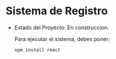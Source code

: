 <h1> Sistema de Registro</h1> 

- Estado del Proyecto: En construccion.

  Para ejecutar el sistema, debes poner:

   ```npm install react```
